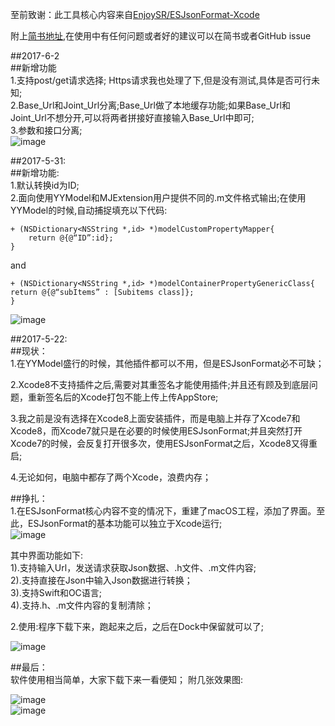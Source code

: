 
至前致谢：此工具核心内容来自[EnjoySR/ESJsonFormat-Xcode](https://github.com/EnjoySR/ESJsonFormat-Xcode)    

附上[简书地址](http://www.jianshu.com/p/a5e26ae42d8b),在使用中有任何问题或者好的建议可以在简书或者GitHub issue


##2017-6-2  
##新增功能  
1.支持post/get请求选择; Https请求我也处理了下,但是没有测试,具体是否可行未知;    
2.Base_Url和Joint_Url分离;Base_Url做了本地缓存功能;如果Base_Url和Joint_Url不想分开,可以将两者拼接好直接输入Base_Url中即可;  
3.参数和接口分离;      
![image](https://github.com/czhen09/ESJsonFormatForMac/raw/master/image/6.png)  

##2017-5-31:  
##新增功能:  
1.默认转换id为ID;  
2.面向使用YYModel和MJExtension用户提供不同的.m文件格式输出;在使用YYModel的时候,自动捕捉填充以下代码:  
		  
	+ (NSDictionary<NSString *,id> *)modelCustomPropertyMapper{
	    return @{@“ID”:id};
	}  
and 
   
    + (NSDictionary<NSString *,id> *)modelContainerPropertyGenericClass{
    return @{@“subItems” : [Subitems class]};  
    }

![image](https://github.com/czhen09/ESJsonFormatForMac/raw/master/image/5.png)  

##2017-5-22:  
##现状：  
1.在YYModel盛行的时候，其他插件都可以不用，但是ESJsonFormat必不可缺；

2.Xcode8不支持插件之后,需要对其重签名才能使用插件;并且还有顾及到底层问题，重新签名后的Xcode打包不能上传上传AppStore;   
 
3.我之前是没有选择在Xcode8上面安装插件，而是电脑上并存了Xcode7和Xcode8，而Xcode7就只是在必要的时候使用ESJsonFormat;并且突然打开Xcode7的时候，会反复打开很多次，使用ESJsonFormat之后，Xcode8又得重启;  
  
4.无论如何，电脑中都存了两个Xcode，浪费内存；  
  

##挣扎：  
1.在ESJsonFormat核心内容不变的情况下，重建了macOS工程，添加了界面。至此，ESJsonFormat的基本功能可以独立于Xcode运行;  
![image](https://github.com/czhen09/ESJsonFormatForMac/raw/master/image/1.png)

 

其中界面功能如下:  
1).支持输入Url，发送请求获取Json数据、.h文件、.m文件内容;   
2).支持直接在Json中输入Json数据进行转换；  
3).支持Swift和OC语言;    
4).支持.h、.m文件内容的复制清除；  


2.使用:程序下载下来，跑起来之后，之后在Dock中保留就可以了;  


![image](https://github.com/czhen09/ESJsonFormatForMac/raw/master/image/2.png)


##最后：  
软件使用相当简单，大家下载下来一看便知； 
附几张效果图:    

![image](https://github.com/czhen09/ESJsonFormatForMac/raw/master/image/3.png)  
![image](https://github.com/czhen09/ESJsonFormatForMac/raw/master/image/4.png)

